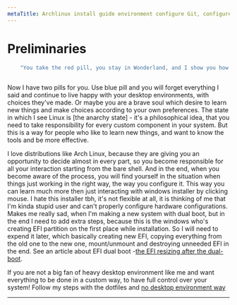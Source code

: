 ```yaml
---
metaTitle: Archlinux install guide environment configure Git, configure AUR | ArchCheatSheet
---
```


# Preliminaries
<a id="preliminaries"></a>
```sh
    "You take the red pill, you stay in Wonderland, and I show you how deep the rabbit hole goes."
                                                                                         ―Morpheus
```

Now I have two pills for you.
Use blue pill and you will forget everything I said and continue to live happy with your desktop environments, with choices they've made.
Or maybe you are a brave soul which desire to learn new things and make choices according to your own preferences.
The state in which I see Linux is [the anarchy state] - it's a philosophical idea, that you need to take responsibility for every custom component in your system.
But this is a way for people who like to learn new things, and want to know the tools and be more effective.

I love distributions like Arch Linux, because they are giving you an opportunity to decide almost in every part, so you become responsible for all your interaction starting from the bare shell.
And in the end, when you become aware of the process, you will find yourself in the situation when things just working in the right way, the way you configure it.
This way you can learn much more then just interacting with windows installer by clicking mouse. I hate this installer tbh, it's not flexible at all, it is thinking of me that I'm kinda stupid user and can't properly configure hardware configurations. Makes me really sad, when I'm making a new system with dual boot, but in the end I need to add extra steps, because this is the windows who's creating EFI partition on the first place while installation. So I will need to expend it later, which basically creating new EFI, copying everything from the old one to the new one, mount/unmount and destroying unneeded EFI in the end.
See an article about EFI dual boot -[the EFI resizing after the dual-boot](/environment/efi#efi-resizing).



If you are not a big fan of heavy desktop environment like me and want everything to be done in a custom way, to have full control over your system!
Follow my steps with the dotfiles and [no desktop environment way](/environment/no-desktop-environment)

---

<!-- ### Table of Contents -->
<!-- 1.  [Environment](#environment) -->
<!--     1.  [Preliminaries (important)](#preliminaries) -->
<!--         1.  [Establish internet connection](#esteblish_internet_connection) -->
<!--         2.  [Git](#git) -->
<!--         3.  [AUR](#AUR) -->
<!--         4.  [Dependencies](#dependencies) -->
<!--     2.  [GUI](#GUI) -->
<!--         1.  [Xorg and friends](#xorg_and_friends) -->
<!--         2.  [Video drivers](#video_drivers) -->
<!--         3.  [Window Manager/Desktop Environment](#window_manager_desktop_environment) -->
<!--         4.  [Display Manager](#display_manager) -->
<!--     3.  [Networking](#networking) -->
<!--         1.  [Network Managers](#network_managers) -->
<!--         2.  [VPN](#vpn) -->
<!--     4.  [Multimedia](#multimedia) -->
<!--         1.  [Audio drivers](#audio_drivers) -->
<!--         2.  [Fonts](#fonts) -->
<!--         3.  [Media tools](#media_tools) -->
<!--         4.  [Browser](#browser) -->
<!--         5.  [Documents reader](#documents_reader) -->
<!--         6.  [Screenshots](#screenshots) -->
<!--         7.  [Social tools](#social_tools) -->
<!--         8.  [Emacs](#emacs) -->
<!--         9.  [Torrent tracker](#torrent_tracker) -->
<!--         10. [File management](#file_management) -->
<!--         11. [Terminal](#terminal) -->
<!--     5.  [Programming](#programming_languages) -->
<!--         1.  [Haskell](#haskell) -->
<!--         2.  [ECMAscript](#ECMAscript) -->
<!--     6.  [Xmonad configuration](#xmonad_configuration) -->
<!--         1.  [Status bar (XMobar)](#status_bar_xmobar) -->
<!--         2.  [Vim](#vim) -->
<!--         3.  [Terminal emulator](#terminal_emulator) -->
<!--         4.  [Program Launcher](#program_launcher) -->
<!--         5.  [File manager](#file_manager) -->
<!--         6.  [Notification manager](#notification_manager) -->
<!--         7.  [Wallpaper](#wallpaper) -->
<!--         8.  [PolicyKit](#policykit) -->
<!--     7.  [Laptop specific](#laptop-specific) -->
<!--         1.  [Hibernation](#hibernation) -->
<!--         2.  [Nvidia hybrid graphics](#nvidia_hybrid_graphics) -->
<!--         3.  [Laptop Specific Keybindings](#laptop_specific_keybindings) -->
<!--     8.  [Power management](#Power_management) -->
<!--         1.  [systemd-logind](#systemd-login) -->
<!--         2.  [TLP](#TLP) -->
<!--         3.  [ACPI events](#acpi_events) -->
<!--         4.  [Laptop Mode Tools](#laptop_mode_tools) -->
<!--         5.  [Diagnosing tools](#diagnosing_tools) -->
<!--         6.  [Manual config](#manual_config) -->
